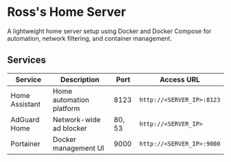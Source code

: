 # Ross's Home Server

A lightweight home server setup using Docker and Docker Compose for automation, network filtering, and container management.

## Services
| Service         | Description                  | Port    | Access URL                         |
|------------------|------------------------------|---------|-------------------------------------|
| Home Assistant   | Home automation platform    | 8123    | `http://<SERVER_IP>:8123`          |
| AdGuard Home     | Network-wide ad blocker     | 80, 53  | `http://<SERVER_IP>`               |
| Portainer        | Docker management UI        | 9000    | `http://<SERVER_IP>:9000`          |

